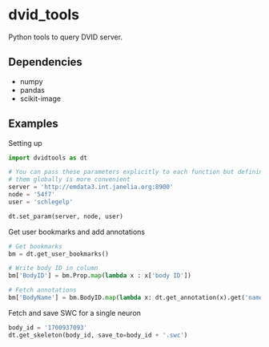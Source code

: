 # dvid_tools
Python tools to query DVID server.

## Dependencies
- numpy
- pandas
- scikit-image

## Examples

Setting up
```Python
import dvidtools as dt 

# You can pass these parameters explicitly to each function but defining
# them globally is more convenient
server = 'http://emdata3.int.janelia.org:8900'
node = '54f7'
user = 'schlegelp'

dt.set_param(server, node, user)
```

Get user bookmarks and add annotations
```Python
# Get bookmarks
bm = dt.get_user_bookmarks()

# Write body ID in column
bm['BodyID'] = bm.Prop.map(lambda x : x['body ID'])

# Fetch annotations
bm['BodyName'] = bm.BodyID.map(lambda x: dt.get_annotation(x).get('name', None))
```

Fetch and save SWC for a single neuron
```Python
body_id = '1700937093'
dt.get_skeleton(body_id, save_to=body_id + '.swc')
```

